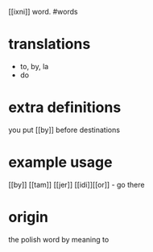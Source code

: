 [[ixni]] word.
#words
# translations
- to, by, la
- do
# extra definitions
you put [[by]] before destinations
# example usage
[[by]] [[tam]] [[jer]] [[idi]][[or]] - go there
# origin
the polish word by meaning to
